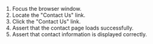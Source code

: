 1. Focus the browser window.
2. Locate the "Contact Us" link.
3. Click the "Contact Us" link.
4. Assert that the contact page loads successfully.
5. Assert that contact information is displayed correctly.